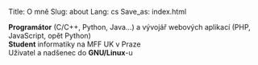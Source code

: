 Title: O mně
Slug: about
Lang: cs
Save_as: index.html

<div class="row">
	<div class="intro-cell col-sm-4">
		<div class="icon"><i class="fa fa-code"></i></div>
		<strong>Programátor</strong> (C/C++, Python, Java...) a vývojář 
		webových aplikací (PHP, JavaScript, opět Python)
	</div>
	<div class="intro-cell col-sm-4">
		<div class="icon"><i class="fa fa-book"></i></div>
		<strong>Student</strong> informatiky na MFF UK v Praze
	</div>
	<div class="intro-cell col-sm-4">
		<div class="icon"><i class="fa fa-linux"></i></div>
		Uživatel a nadšenec do <strong>GNU/Linux</strong>-u
	</div>
</div>
